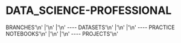 # DATA_SCIENCE-PROFESSIONAL

BRANCHES'\n'
|'\n'
|'\n'
---- DATASETS'\n'
|'\n'
|'\n'
---- PRACTICE NOTEBOOKS'\n'
|'\n'
|'\n'
---- PROJECTS'\n'
